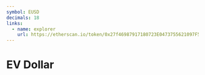 ```yaml
---
symbol: EUSD
decimals: 18
links:
  - name: explorer
    url: https://etherscan.io/token/0x27f46987917180723E0473755621097F5a41c4A1
---
```


# EV Dollar
